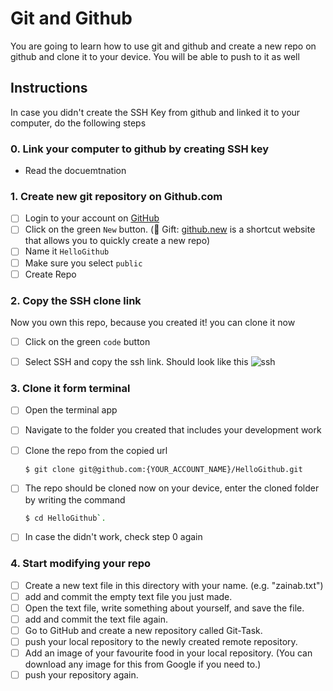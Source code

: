 # Git and Github

You are going to learn how to use git and github and create a new repo on github and clone it to your device. You will be able to push to it as well

## Instructions

In case you didn't create the SSH Key from github and linked it to your computer, do the following steps
### 0. Link your computer to github by creating SSH key
- Read the docuemtnation


### 1. Create new git repository on Github.com

- [ ] Login to your account on [GitHub](https://github.com)
- [ ] Click on the green `New` button. (🎁 Gift: [github.new](https://github.new) is a shortcut website that allows you to quickly create a new repo)
- [ ] Name it `HelloGithub` 
- [ ] Make sure you select `public`
- [ ] Create Repo

### 2. Copy the SSH clone link

Now you own this repo, because you created it! you can clone it now
- [ ] Click on the green `code` button 
- [ ] Select SSH and copy the ssh link. Should look like this
  ![ssh](https://user-images.githubusercontent.com/8784343/133893992-19294504-e5e3-4a0f-a6f7-25459e0a1700.png)


### 3. Clone it form terminal
- [ ] Open the terminal app 
- [ ] Navigate to the folder you created that includes your development work 
- [ ] Clone the repo from the copied url 
  ```sh
  $ git clone git@github.com:{YOUR_ACCOUNT_NAME}/HelloGithub.git
  ```
- [ ] The repo should be cloned now on your device, enter the cloned folder by writing the command 
  ```sh
  $ cd HelloGithub`.
- [ ] In case the didn't work, check step 0 again

  
  
### 4. Start modifying your repo
- [ ] Create a new text file in this directory with your name. (e.g. "zainab.txt")
- [ ] add and commit the empty text file you just made.
- [ ] Open the text file, write something about yourself, and save the file.
- [ ] add and commit the text file again.
- [ ] Go to GitHub and create a new repository called Git-Task.
- [ ] push your local repository to the newly created remote repository.
- [ ] Add an image of your favourite food in your local repository. (You can download any image for this from Google if you need to.)
- [ ] push your repository again.
